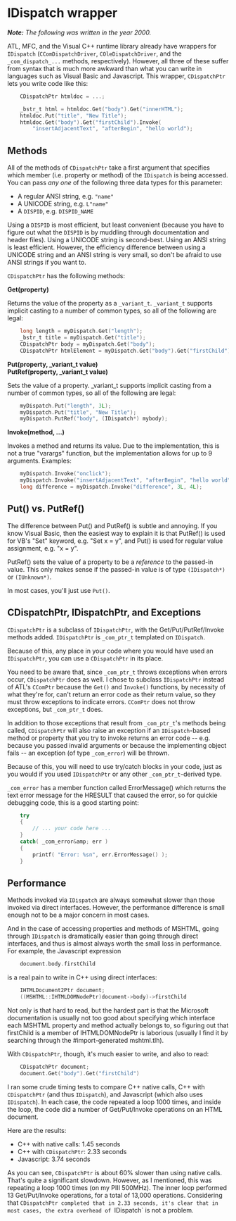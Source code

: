 # IDispatch wrapper

_**Note:** The following was written in the year 2000._

ATL, MFC, and the Visual C++ runtime library already have wrappers for
`IDispatch` (`CComDispatchDriver`, `COleDispatchDriver`, and the
`_com_dispatch_...` methods, respectively). However, all three of these suffer
from syntax that is much more awkward than what you can write in languages such
as Visual Basic and Javascript. This wrapper, `CDispatchPtr` lets you write
code like this:

```c++
    CDispatchPtr htmldoc = ...;

    _bstr_t html = htmldoc.Get("body").Get("innerHTML");
    htmldoc.Put("title", "New Title");
    htmldoc.Get("body").Get("firstChild").Invoke(
        "insertAdjacentText", "afterBegin", "hello world");
```

## Methods

All of the methods of `CDispatchPtr` take a first argument that specifies which
member (i.e. property or method) of the `IDispatch` is being accessed. You can
pass _any one_ of the following three data types for this parameter:

*   A regular ANSI string, e.g. `"name"`
*   A UNICODE string, e.g. `L"name"`
*   A `DISPID`, e.g. `DISPID_NAME`

Using a `DISPID` is most efficient, but least convenient (because you have to
figure out what the `DISPID` is by muddling through documentation and header
files). Using a UNICODE string is second-best. Using an ANSI string is least
efficient. However, the efficiency difference between using a UNICODE string
and an ANSI string is very small, so don't be afraid to use ANSI strings if you
want to.

`CDispatchPtr` has the following methods:

**Get(property)**

Returns the value of the property as a `_variant_t`. `_variant_t` supports
implicit casting to a number of common types, so all of the following are
legal:  

```c++
    long length = myDispatch.Get("length");  
    _bstr_t title = myDispatch.Get("title");  
    CDispatchPtr body = myDispatch.Get("body");  
    CDispatchPtr htmlElement = myDispatch.Get("body").Get("firstChild");
```

**Put(property, \_variant\_t value)   <br>
PutRef(property, \_variant\_t value)**

Sets the value of a property. \_variant\_t supports implicit casting from a
number of common types, so all of the following are legal:  

```c++
    myDispatch.Put("length", 3L);  
    myDispatch.Put("title", "New Title");  
    myDispatch.PutRef("body", (IDispatch*) mybody);
```

**Invoke(method, ...)**

Invokes a method and returns its value. Due to the implementation, this is not
a true "varargs" function, but the implementation allows for up to 9 arguments.
Examples:  

```c++
    myDispatch.Invoke("onclick");  
    myDispatch.Invoke("insertAdjacentText", "afterBegin", "hello world");  
    long difference = myDispatch.Invoke("difference", 3L, 4L);
```

## Put() vs. PutRef()

The difference between Put() and PutRef() is subtle and annoying. If you know
Visual Basic, then the easiest way to explain it is that PutRef() is used for
VB's "Set" keyword, e.g. "Set x = y", and Put() is used for regular value
assignment, e.g. "x = y".

PutRef() sets the value of a property to be a _reference_ to the passed-in
value. This only makes sense if the passed-in value is of type `(IDispatch*)` or
`(IUnknown*)`.

In most cases, you'll just use `Put()`.

## CDispatchPtr, IDispatchPtr, and Exceptions

`CDispatchPtr` is a subclass of `IDispatchPtr`, with the Get/Put/PutRef/Invoke
methods added. `IDispatchPtr` is `_com_ptr_t` templated on `IDispatch`.

Because of this, any place in your code where you would have used an
`IDispatchPtr`, you can use a `CDispatchPtr` in its place.

You need to be aware that, since `_com_ptr_t` throws exceptions when errors
occur, `CDispatchPtr` does as well. I chose to subclass `IDispatchPtr` instead of
ATL's `CComPtr` because the `Get()` and `Invoke()` functions, by necessity of what
they're for, can't return an error code as their return value, so they must
throw exceptions to indicate errors. `CComPtr` does not throw exceptions, but
`_com_ptr_t` does.

In addition to those exceptions that result from `_com_ptr_t`'s methods being
called, `CDispatchPtr` will also raise an exception if an `IDispatch`-based method
or property that you try to invoke returns an error code -- e.g. because you
passed invalid arguments or because the implementing object fails -- an
exception (of type `_com_error`) will be thrown.

Because of this, you will need to use try/catch blocks in your code, just as
you would if you used `IDispatchPtr` or any other `_com_ptr_t`-derived type.

`_com_error` has a member function called ErrorMessage() which returns the text
error message for the HRESULT that caused the error, so for quickie debugging
code, this is a good starting point:

```c++
    try
    {
        // ... your code here ...
    }
    catch( _com_error&amp; err )
    {
        printf( "Error: %sn", err.ErrorMessage() );
    }
```

## Performance

Methods invoked via `IDispatch` are always somewhat slower than those invoked via
direct interfaces. However, the performance difference is small enough not to
be a major concern in most cases.

And in the case of accessing properties and methods of MSHTML, going through
`IDispatch` is dramatically easier than going through direct interfaces, and thus
is almost always worth the small loss in performance. For example, the
Javascript expression

```c++
    document.body.firstChild
```

is a real pain to write in C++ using direct interfaces:

```c++
    IHTMLDocument2Ptr document;
    ((MSHTML::IHTMLDOMNodePtr)document->body)->firstChild
```

Not only is that hard to read, but the hardest part is that the Microsoft
documentation is usually not too good about specifying which interface each
MSHTML property and method actually belongs to, so figuring out that firstChild
is a member of IHTMLDOMNodePtr is laborious (usually I find it by searching
through the #import-generated mshtml.tlh).

With `CDispatchPtr`, though, it's much easier to write, and also to read:

```c++
    CDispatchPtr document;
    document.Get("body").Get("firstChild")
```

I ran some crude timing tests to compare C++ native calls, C++ with
`CDispatchPtr` (and thus `IDispatch`), and Javascript (which also uses `IDispatch`).
In each case, the code repeated a loop 1000 times, and inside the loop, the
code did a number of Get/Put/Invoke operations on an HTML document.

Here are the results:

* C++ with native calls: 1.45 seconds
* C++ with `CDispatchPtr`: 2.33 seconds
* Javascript: 3.74 seconds

As you can see, `CDispatchPtr` is about 60% slower than using native calls.
That's quite a significant slowdown. However, as I mentioned, this was
repeating a loop 1000 times (on my PIII 500MHz). The inner loop performed 13
Get/Put/Invoke operations, for a total of 13,000 operations. Considering that
`CDispatchPtr completed that in 2.33 seconds, it's clear that in most cases, the
extra overhead of `IDispatch` is not a problem.
